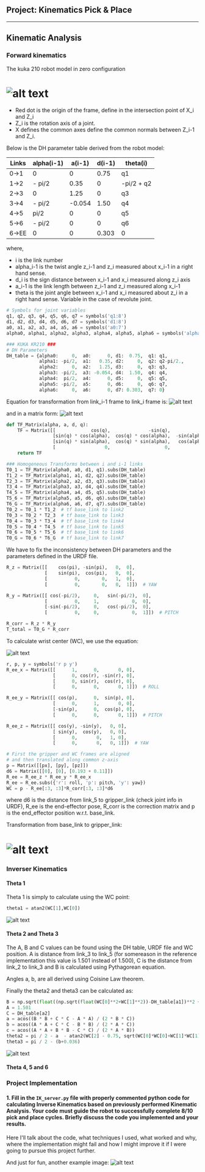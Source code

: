 ## Project: Kinematics Pick & Place

---


[//]: # (Image References)

[image1]: ./misc_images/misc1.png
[image2]: ./misc_images/misc3.png
[image3]: ./misc_images/misc2.png
[image4]: ./misc_images/forward_eq.png
[image5]: ./misc_images/forward_tf.png
[image6]: ./misc_images/wc.png
[image7]: ./misc_images/fw_kin_results.png
[image8]: ./misc_images/theta1.png
[image9]: ./misc_images/theta23.png


## Kinematic Analysis
### Forward kinematics

The kuka 210 robot model in zero configuration
# ![alt text][image1]


* Red dot is the origin of the frame, define in the intersection point of X_i and Z_i
* Z_i is the rotation axis of a joint.
* X defines the common axes define the common normals between Z_i-1 and Z_i.       

Below is the DH parameter table derived from the robot model:

Links | alpha(i-1) | a(i-1) | d(i-1) | theta(i)
--- | --- | --- | --- | ---
0->1 | 0 | 0 | 0.75 | q1
1->2 | - pi/2 | 0.35 | 0 | -pi/2 + q2
2->3 | 0 | 1.25 | 0 | q3
3->4 |  - pi/2 | -0.054 | 1.50 | q4
4->5 | pi/2 | 0 | 0 | q5
5->6 | - pi/2 | 0 | 0 | q6
6->EE | 0 | 0 | 0.303 | 0

where,
* i is the link number
* alpha_i-1 is the twist angle z_i-1 and z_i measured about x_i-1 in a right hand sense.
* d_i is the sign distance between x_i-1 and x_i measured along z_i axis
* a_i-1 is the link length between z_i-1 and z_i measured along x_i-1
* theta is the joint angle between x_i-1 and x_i measured about z_i in a right hand sense. Variable in the case of revolute joint.

```python
# Symbols for joint variables
q1, q2, q3, q4, q5, q6, q7 = symbols('q1:8')
d1, d2, d3, d4, d5, d6, d7 = symbols('d1:8')
a0, a1, a2, a3, a4, a5, a6 = symbols('a0:7')
alpha0, alpha1, alpha2, alpha3, alpha4, alpha5, alpha6 = symbols('alpha0:7')

### KUKA KR210 ###
# DH Parameters
DH_table = {alpha0:     0,  a0:      0, d1:  0.75,  q1: q1,
            alpha1: -pi/2,  a1:   0.35, d2:     0,  q2: q2-pi/2.,
            alpha2:     0,  a2:   1.25, d3:     0,  q3: q3,
            alpha3: -pi/2,  a3: -0.054, d4:  1.50,  q4: q4,
            alpha4:  pi/2,  a4:      0, d5:     0,  q5: q5,
            alpha5: -pi/2,  a5:      0, d6:     0,  q6: q7,
            alpha6:     0,  a6:      0, d7: 0.303,  q7: 0}
```
Equation for transformation from link_i-1 frame to link_i frame is:
![alt text][image4]

and in a matrix form:
![alt text][image5]
```python
def TF_Matrix(alpha, a, d, q):
    TF = Matrix([[             cos(q),              -sin(q),            0,               a],
                 [sin(q) * cos(alpha),  cos(q) * cos(alpha),  -sin(alpha), -sin(alpha) * d],
                 [sin(q) * sin(alpha),  cos(q) * sin(alpha),   cos(alpha),  cos(alpha) * d],
                 [                  0,                    0,            0,               1]])
    return TF
```     

```python
### Homogeneous Transforms between i and i-1 links
T0_1 = TF_Matrix(alpha0, a0, d1, q1).subs(DH_table)
T1_2 = TF_Matrix(alpha1, a1, d2, q2).subs(DH_table)
T2_3 = TF_Matrix(alpha2, a2, d3, q3).subs(DH_table)
T3_4 = TF_Matrix(alpha3, a3, d4, q4).subs(DH_table)
T4_5 = TF_Matrix(alpha4, a4, d5, q5).subs(DH_table)
T5_6 = TF_Matrix(alpha5, a5, d6, q6).subs(DH_table)
T6_G = TF_Matrix(alpha6, a6, d7, q7).subs(DH_table)
T0_2 = T0_1 * T1_2  # tf base_link to link2
T0_3 = T0_2 * T2_3  # tf base_link to link3
T0_4 = T0_3 * T3_4  # tf base_link to link4
T0_5 = T0_4 * T4_5  # tf base_link to link5
T0_6 = T0_5 * T5_6  # tf base_link to link6
T0_G = T0_6 * T6_G  # tf base_link to link7
```

We have to fix the inconsistency between DH parameters and the parameters defined in the URDF file. 
```python
R_z = Matrix([[    cos(pi), -sin(pi),   0,  0],
              [    sin(pi),  cos(pi),   0,  0],
              [          0,        0,   1,  0],
              [          0,        0,   0,  1]])  # YAW

R_y = Matrix([[ cos(-pi/2),     0,   sin(-pi/2),  0],
              [          0,     1,            0,  0],
              [-sin(-pi/2),     0,   cos(-pi/2),  0],
              [          0,     0,            0,  1]])  # PITCH

R_corr = R_z * R_y
T_total = T0_G * R_corr
```
To calculate wrist center (WC), we use the equation:

![alt text][image6]
```python
r, p, y = symbols('r p y')
R_ee_x = Matrix([[      1,      0,       0, 0],
                 [      0, cos(r), -sin(r), 0],
                 [      0, sin(r),  cos(r), 0],
                 [      0,      0,       0, 1]])  # ROLL

R_ee_y = Matrix([[ cos(p),      0,  sin(p), 0],
                 [      0,      1,       0, 0],
                 [-sin(p),      0,  cos(p), 0],
                 [      0,      0,       0, 1]])  # PITCH

R_ee_z = Matrix([[ cos(y), -sin(y),   0, 0],
                 [ sin(y),  cos(y),   0, 0],
                 [      0,       0,   1, 0],
                 [      0,       0,   0, 1]])  # YAW

# First the gripper and WC frames are aligned
# and then translated along common z-axis
p = Matrix([[px], [py], [pz]])
d6 = Matrix([[0], [0], [0.193 + 0.11]])
R_ee = R_ee_z * R_ee_y * R_ee_x
R_ee = R_ee.subs({'r': roll, 'p': pitch, 'y': yaw})
WC = p - R_ee[:3, :3]*R_corr[:3, :3]*d6
```
where d6 is the distance from link_5 to gripper_link (check joint info in URDF), R_ee is the end-effector pose,
R_corr is the correction matrix and p is the end_effector position w.r.t. base_link.

Transformation from base_link to gripper_link:
# ![alt text][image7]


### Inverser Kinematics
#### Theta 1
Theta 1 is simply to calculate using the WC point:
```python
theta1 = atan2(WC[1],WC[0])
```
![alt text][image8]
#### Theta 2 and Theta 3
The A, B and C values can be found using the DH table, URDF file and WC position.
A is distance from link_3 to link_5 (for somereason in the reference implementation this value is 1.501 instead of 1.500),
C is the distance from link_2 to link_3 and B is calculated using Pythagorean equation.

Angles a, b, are all derived using Coisine Law theorem.

Finally the theta2 and theta3 can be calculated as:
```python
B = np.sqrt(float((np.sqrt(float(WC[0]**2+WC[1]**2))-DH_table[a1])**2 + (WC[2]-DH_table[d1])**2))
A = 1.501  
C = DH_table[a2]
a = acos((B * B + C * C - A * A) / (2 * B * C))
b = acos((A * A + C * C - B * B) / (2 * A * C))
c = acos((A * A + B * B - C * C) / (2 * A * B))
theta2 = pi / 2 - a  - atan2(WC[2] - 0.75, sqrt(WC[0]*WC[0]+WC[1]*WC[1]) - 0.35)
theta3 = pi / 2 - (b+0.036)
```
![alt text][image9]


#### Theta 4, 5 and 6



### Project Implementation

#### 1. Fill in the `IK_server.py` file with properly commented python code for calculating Inverse Kinematics based on previously performed Kinematic Analysis. Your code must guide the robot to successfully complete 8/10 pick and place cycles. Briefly discuss the code you implemented and your results. 


Here I'll talk about the code, what techniques I used, what worked and why, where the implementation might fail and how I might improve it if I were going to pursue this project further.  


And just for fun, another example image:
![alt text][image3]


